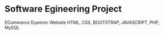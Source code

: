 # Software Egineering Project
ECommerce Dyanmic Website
HTML, CSS, BOOTSTRAP, JAVASCRIPT, PHP, MySQL
